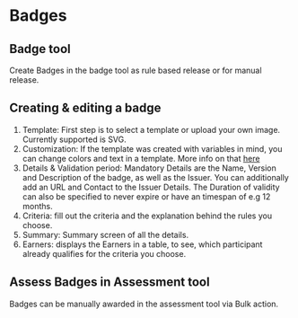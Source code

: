 # Badges

## Badge tool

Create Badges in the badge tool as rule based release or for manual release. 

## Creating & editing a badge

1. Template: First step is to select a template or upload your own image. Currently supported is SVG.
2. Customization: If the template was created with variables in mind, you can change colors and text in a template. More info on that [here](link)
3. Details & Validation period: Mandatory Details are the Name, Version and Description of the badge, as well as the Issuer. You can additionally add an URL and Contact to the Issuer Details. The Duration of validity can also be specified to never expire or have an timespan of e.g 12 months.
4. Criteria: fill out the criteria and the explanation behind the rules you choose.
5. Summary: Summary screen of all the details.
6. Earners: displays the Earners in a table, to see, which participant already qualifies for the criteria you choose.


## Assess Badges in Assessment tool

Badges can be manually awarded in the assessment tool via Bulk action.

